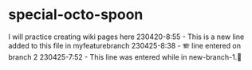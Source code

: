 # special-octo-spoon
I will practice creating wiki pages here
230420-8:55  -  This is a new line added to this file in myfeaturebranch
230425-8:38 - 🪗 line entered on branch 2
230425-7:52 - This line was entered while in new-branch-1.🎷
